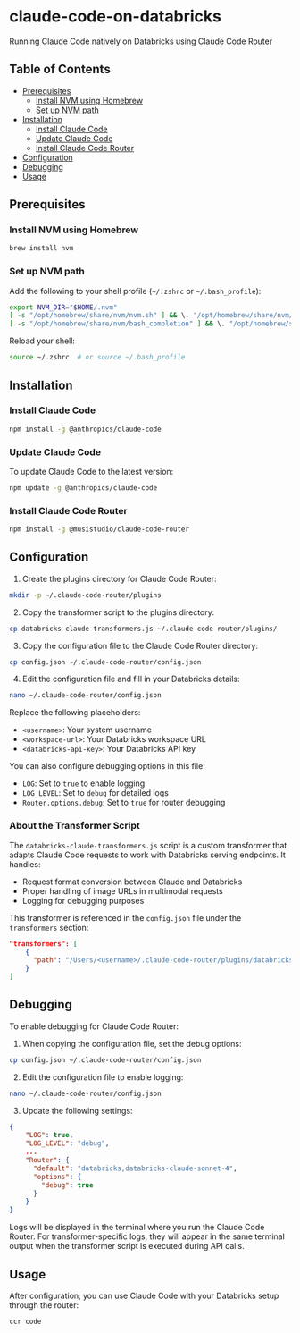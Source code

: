 # claude-code-on-databricks
Running Claude Code natively on Databricks using Claude Code Router

## Table of Contents
- [Prerequisites](#prerequisites)
  - [Install NVM using Homebrew](#install-nvm-using-homebrew)
  - [Set up NVM path](#set-up-nvm-path)
- [Installation](#installation)
  - [Install Claude Code](#install-claude-code)
  - [Update Claude Code](#update-claude-code)
  - [Install Claude Code Router](#install-claude-code-router)
- [Configuration](#configuration)
- [Debugging](#debugging)
- [Usage](#usage)

## Prerequisites

### Install NVM using Homebrew
```bash
brew install nvm
```

### Set up NVM path
Add the following to your shell profile (`~/.zshrc` or `~/.bash_profile`):
```bash
export NVM_DIR="$HOME/.nvm"
[ -s "/opt/homebrew/share/nvm/nvm.sh" ] && \. "/opt/homebrew/share/nvm/nvm.sh"
[ -s "/opt/homebrew/share/nvm/bash_completion" ] && \. "/opt/homebrew/share/nvm/bash_completion"
```

Reload your shell:
```bash
source ~/.zshrc  # or source ~/.bash_profile
```

## Installation

### Install Claude Code
```bash
npm install -g @anthropics/claude-code
```

### Update Claude Code
To update Claude Code to the latest version:
```bash
npm update -g @anthropics/claude-code
```

### Install Claude Code Router
```bash
npm install -g @musistudio/claude-code-router
```

## Configuration

1. Create the plugins directory for Claude Code Router:
```bash
mkdir -p ~/.claude-code-router/plugins
```

2. Copy the transformer script to the plugins directory:
```bash
cp databricks-claude-transformers.js ~/.claude-code-router/plugins/
```

3. Copy the configuration file to the Claude Code Router directory:
```bash
cp config.json ~/.claude-code-router/config.json
```

4. Edit the configuration file and fill in your Databricks details:
```bash
nano ~/.claude-code-router/config.json
```

Replace the following placeholders:
- `<username>`: Your system username
- `<workspace-url>`: Your Databricks workspace URL
- `<databricks-api-key>`: Your Databricks API key

You can also configure debugging options in this file:
- `LOG`: Set to `true` to enable logging
- `LOG_LEVEL`: Set to `debug` for detailed logs
- `Router.options.debug`: Set to `true` for router debugging

### About the Transformer Script

The `databricks-claude-transformers.js` script is a custom transformer that adapts Claude Code requests to work with Databricks serving endpoints. It handles:

- Request format conversion between Claude and Databricks
- Proper handling of image URLs in multimodal requests
- Logging for debugging purposes

This transformer is referenced in the `config.json` file under the `transformers` section:

```json
"transformers": [
    {
      "path": "/Users/<username>/.claude-code-router/plugins/databricks-claude-transformers.js"
    }
]
```

## Debugging

To enable debugging for Claude Code Router:

1. When copying the configuration file, set the debug options:
```bash
cp config.json ~/.claude-code-router/config.json
```

2. Edit the configuration file to enable logging:
```bash
nano ~/.claude-code-router/config.json
```

3. Update the following settings:
```json
{
    "LOG": true,
    "LOG_LEVEL": "debug",
    ...
    "Router": {
      "default": "databricks,databricks-claude-sonnet-4",
      "options": {
        "debug": true
      }
    }
}
```

Logs will be displayed in the terminal where you run the Claude Code Router. For transformer-specific logs, they will appear in the same terminal output when the transformer script is executed during API calls.

## Usage

After configuration, you can use Claude Code with your Databricks setup through the router:

```bash
ccr code
```
